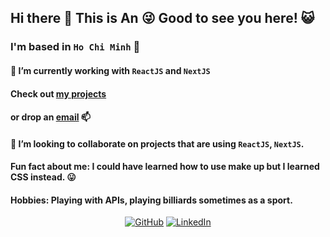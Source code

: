 ## Hi there 👋 This is An :stuck_out_tongue_winking_eye: Good to see you here! :smiley_cat:

### I'm based in `Ho Chi Minh` :city_sunset:

#### 🌱 I’m currently working with `ReactJS` and `NextJS`
#### Check out [my projects](https://github.com/tnngoan?tab=repositories)
#### or drop an [email](mailto:ngoan.n.tr@gmail.com) 📫
#### 👯 I’m looking to collaborate on projects that are using `ReactJS`, `NextJS`.
 
#### Fun fact about me: I could have learned how to use make up but I learned CSS instead. 😛

#### Hobbies: Playing with APIs, playing billiards sometimes as a sport.

<p align="center">
	<a href="https://github.com/tnngoan"><img src="https://img.icons8.com/bubbles/50/000000/github.png" alt="GitHub"/></a>
	<a href="https://www.linkedin.com/in/tnngoan/"><img src="https://img.icons8.com/bubbles/50/000000/linkedin.png" alt="LinkedIn"/></a>
</p>
